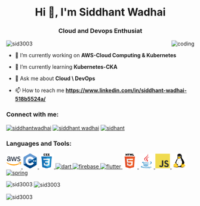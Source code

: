 <h1 align="center">Hi 👋, I'm Siddhant Wadhai</h1>
<h3 align="center">Cloud and Devops Enthusiat</h3>
<img align="right" alt="coding" width"400" src="https://media2.giphy.com/media/v1.Y2lkPTc5MGI3NjExajkxYzNwZ2lyNWF2anhtcmF0aW10czE5NzhnNjVpZHMwcG5mMmFhOCZlcD12MV9pbnRlcm5hbF9naWZfYnlfaWQmY3Q9Zw/qgQUggAC3Pfv687qPC/giphy.webp">

<p align="left"> <img src="https://komarev.com/ghpvc/?username=sid3003&label=Profile%20views&color=0e75b6&style=flat" alt="sid3003" /> </p>

- 🔭 I’m currently working on **AWS-Cloud Computing & Kubernetes**

- 🌱 I’m currently learning **Kubernetes-CKA**

- 💬 Ask me about **Cloud \\ DevOps**

- 📫 How to reach me **https://www.linkedin.com/in/siddhant-wadhai-518b5524a/**

<h3 align="left">Connect with me:</h3>
<p align="left">
<a href="https://twitter.com/siddhantwadhai" target="blank"><img align="center" src="https://raw.githubusercontent.com/rahuldkjain/github-profile-readme-generator/master/src/images/icons/Social/twitter.svg" alt="siddhantwadhai" height="30" width="40" /></a>
<a href="https://linkedin.com/in/siddhant wadhai" target="blank"><img align="center" src="https://raw.githubusercontent.com/rahuldkjain/github-profile-readme-generator/master/src/images/icons/Social/linked-in-alt.svg" alt="siddhant wadhai" height="30" width="40" /></a>
<a href="https://www.youtube.com/c/sidhant" target="blank"><img align="center" src="https://raw.githubusercontent.com/rahuldkjain/github-profile-readme-generator/master/src/images/icons/Social/youtube.svg" alt="sidhant" height="30" width="40" /></a>
</p>

<h3 align="left">Languages and Tools:</h3>
<p align="left"> <a href="https://aws.amazon.com" target="_blank" rel="noreferrer"> <img src="https://raw.githubusercontent.com/devicons/devicon/master/icons/amazonwebservices/amazonwebservices-original-wordmark.svg" alt="aws" width="40" height="40"/> </a> <a href="https://www.w3schools.com/cpp/" target="_blank" rel="noreferrer"> <img src="https://raw.githubusercontent.com/devicons/devicon/master/icons/cplusplus/cplusplus-original.svg" alt="cplusplus" width="40" height="40"/> </a> <a href="https://www.w3schools.com/css/" target="_blank" rel="noreferrer"> <img src="https://raw.githubusercontent.com/devicons/devicon/master/icons/css3/css3-original-wordmark.svg" alt="css3" width="40" height="40"/> </a> <a href="https://dart.dev" target="_blank" rel="noreferrer"> <img src="https://www.vectorlogo.zone/logos/dartlang/dartlang-icon.svg" alt="dart" width="40" height="40"/> </a> <a href="https://firebase.google.com/" target="_blank" rel="noreferrer"> <img src="https://www.vectorlogo.zone/logos/firebase/firebase-icon.svg" alt="firebase" width="40" height="40"/> </a> <a href="https://flutter.dev" target="_blank" rel="noreferrer"> <img src="https://www.vectorlogo.zone/logos/flutterio/flutterio-icon.svg" alt="flutter" width="40" height="40"/> </a> <a href="https://www.w3.org/html/" target="_blank" rel="noreferrer"> <img src="https://raw.githubusercontent.com/devicons/devicon/master/icons/html5/html5-original-wordmark.svg" alt="html5" width="40" height="40"/> </a> <a href="https://www.java.com" target="_blank" rel="noreferrer"> <img src="https://raw.githubusercontent.com/devicons/devicon/master/icons/java/java-original.svg" alt="java" width="40" height="40"/> </a> <a href="https://developer.mozilla.org/en-US/docs/Web/JavaScript" target="_blank" rel="noreferrer"> <img src="https://raw.githubusercontent.com/devicons/devicon/master/icons/javascript/javascript-original.svg" alt="javascript" width="40" height="40"/> </a> <a href="https://www.linux.org/" target="_blank" rel="noreferrer"> <img src="https://raw.githubusercontent.com/devicons/devicon/master/icons/linux/linux-original.svg" alt="linux" width="40" height="40"/> </a> <a href="https://spring.io/" target="_blank" rel="noreferrer"> <img src="https://www.vectorlogo.zone/logos/springio/springio-icon.svg" alt="spring" width="40" height="40"/> </a> </p>

<p><img align="left" src="https://github-readme-stats.vercel.app/api/top-langs?username=sid3003&show_icons=true&locale=en&layout=compact" alt="sid3003" /></p>

<p>&nbsp;<img align="center" src="https://github-readme-stats.vercel.app/api?username=sid3003&show_icons=true&locale=en" alt="sid3003" /></p>

<p><img align="center" src="https://github-readme-streak-stats.herokuapp.com/?user=sid3003&" alt="sid3003" /></p>

